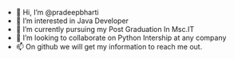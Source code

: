 - 👋 Hi, I’m @pradeepbharti 
- 👀 I’m interested in Java Developer 
- 🌱 I’m currently pursuing my Post Graduation In Msc.IT
- 💞️ I’m looking to collaborate on Python Intership at any company 
- 📫 On github we will get my information to reach me out. 

<!---
pradeepbharti/pradeepbharti is a ✨ special ✨ repository because its `README.md` (this file) appears on your GitHub profile.
You can click the Preview link to take a look at your changes.
--->
